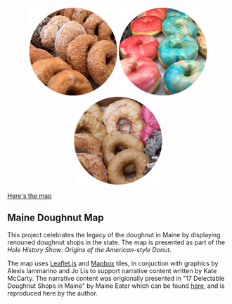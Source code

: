 

<p align="center">
  <img src="https://github.com/grahamjeffries/dnuts/blob/master/img/willow_icon.png?raw=true" height="200px"/>
  <img src="https://github.com/grahamjeffries/dnuts/blob/master/img/pret_icon.png?raw=true" height="200px"/>
  <img src="https://github.com/grahamjeffries/dnuts/blob/master/img/holy_icon.png?raw=true" height="200px"/>
</p>


[Here's the map](www.grahamrjeffries.com/dnuts)

## Maine Doughnut Map
This project celebrates the legacy of the doughnut in Maine by displaying renouned doughnut shops in the state. The map is presented as part of the *Hole History Show: Origins of the American-style Donut*.

The map uses [Leaflet.js](http://leafletjs.com/) and [Mapbox](www.mapbox.com) tiles, in conjuction with graphics by Alexis Iammarino and Jo Lis to support narrative content written by Kate McCarty. The narrative content was origionally presented in "17 Delectable Doughnut Shops in Maine" by Maine Eater which can be found [here](http://maine.eater.com/maps/best-donuts-maine-doughnuts), and is reproduced here by the author. 
